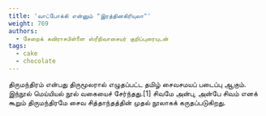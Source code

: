 ```yaml
---
title: 'வாட்போக்கி என்னும் "இரத்தினகிரியுலா"'
weight: 769
authors:
  - சேறைக் கவிராசபிள்ளை ஸ்ரீநிவாசையர் குறிப்புரையுடன்
tags:
  - cake
  - chocolate
---
```


திருமந்திரம் என்பது திருமூலரால் எழுதப்பட்ட தமிழ் சைவசமயப் படைப்பு ஆகும். இந்நூல் மெய்யியல் நூல் வகையைச் சேர்ந்தது.[1] சிவமே அன்பு, அன்பே சிவம் எனக் கூறும் திருமந்திரமே சைவ சித்தாந்தத்தின் முதல் நூலாகக் கருதப்படுகிறது.